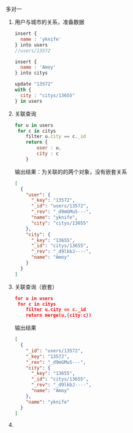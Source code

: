 多对一

1. 用户与城市的关系，准备数据

   ```js
   insert {
     name : 'yknife'
   } into users
   //users/13572
   ```

   ```js
   insert {
     name : 'Amoy'
   } into citys
   ```

   ```js
   update "13572" 
   with {
     city : "citys/13655"
   } in users
   ```

2. 关联查询

   ```js
   for u in users
    for c in citys
       filter u.city == c._id
       return {
           user : u,
           city : c
       }
   ```

   输出结果：为关联的的两个对象，没有嵌套关系

   ```json
   [
     {
       "user": {
         "_key": "13572",
         "_id": "users/13572",
         "_rev": "_d9mGMuS---",
         "name": "yknife",
         "city": "citys/13655"
       },
       "city": {
         "_key": "13655",
         "_id": "citys/13655",
         "_rev": "_d9lkbJ----",
         "name": "Amoy"
       }
     }
   ]
   ```

3. 关联查询（嵌套）

   ```json
   for u in users
    for c in citys
       filter u.city == c._id
       return merge(u,{city:c})
   ```

   输出结果

   ```json
   [
     {
       "_id": "users/13572",
       "_key": "13572",
       "_rev": "_d9mGMuS---",
       "city": {
         "_key": "13655",
         "_id": "citys/13655",
         "_rev": "_d9lkbJ----",
         "name": "Amoy"
       },
       "name": "yknife"
     }
   ]
   ```

4. 